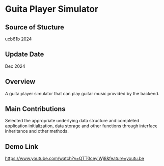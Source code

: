 # Guita Player Simulator



## Source of Stucture

ucb61b 2024


## Update Date

Dec 2024


## Overview

A guita player simulator that can play guitar music provided by the backend.


## Main Contributions

Selected the appropriate underlying data structure and completed application initialization, data storage and other functions through interface inheritance and other methods.


## Demo Link
https://www.youtube.com/watch?v=QTT0ceylWj8&feature=youtu.be


